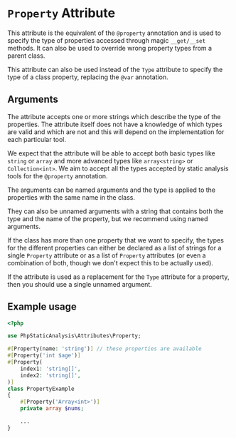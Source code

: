 # `Property` Attribute

This attribute is the equivalent of the `@property` annotation and is used to specify the type of properties accessed through magic `__get/__set` methods. It can also be used to override wrong property types from a parent class. 

This attribute can also be used instead of the `Type` attribute to specify the type of a class property, replacing the `@var` annotation.

## Arguments

The attribute accepts one or more strings which describe the type of the properties. The attribute itself does not have a knowledge of which types are valid and which are not and this will depend on the implementation for each particular tool.

We expect that the attribute will be able to accept both basic types like `string` or `array` and more advanced types like `array<string>` or `Collection<int>`. We aim to accept all the types accepted by static analysis tools for the `@property` annotation.

The arguments can be named arguments and the type is applied to the properties with the same name in the class.

They can also be unnamed arguments with a string that contains both the type and the name of the property, but we recommend using named arguments.

If the class has more than one property that we want to specify, the types for the different properties can either be declared as a list of strings for a single `Property` attribute or as a list of `Property` attributes (or even a combination of both, though we don't expect this to be actually used).

If the attribute is used as a replacement for the `Type` attribute for a property, then you should use a single unnamed argument.

## Example usage

```php
<?php

use PhpStaticAnalysis\Attributes\Property;

#[Property(name: 'string')] // these properties are available
#[Property('int $age')]
#[Property(
    index1: 'string[]',
    index2: 'string[]',
)]
class PropertyExample
{
    #[Property('Array<int>')]
    private array $nums;

    ...
}
```
